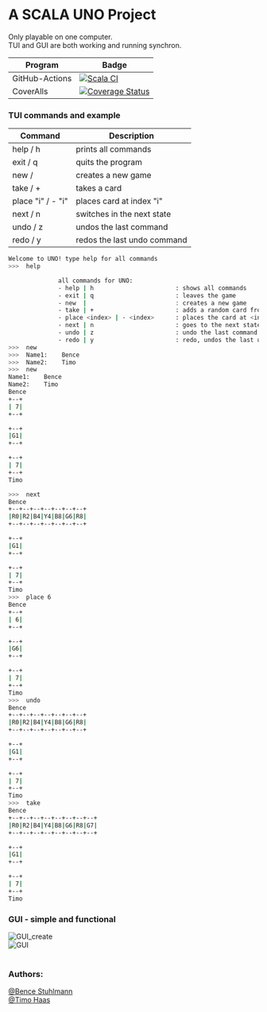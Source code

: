 # A SCALA UNO Project
Only playable on one computer.<br/>
TUI and GUI are both working and running synchron.
 


Program  | Badge
--------|--------
GitHub-Actions | [![Scala CI](https://github.com/Bxnce/uno/actions/workflows/scala.yml/badge.svg?branch=main)](https://github.com/Bxnce/uno/actions/workflows/scala.yml)
CoverAlls | [![Coverage Status](https://coveralls.io/repos/github/Bxnce/uno/badge.svg?branch=main)](https://coveralls.io/github/Bxnce/uno?branch=main)
 

 


### TUI commands and example
Command | Description 
--------|--------
help      / h          | prints all commands
exit      / q          | quits the program
new       /            | creates a new game
take      / +          | takes a card
place "i" / - "i"      | places card at index "i"
next      / n          | switches in the next state
undo      / z          | undos the last command
redo      / y          | redos the last undo command


```sh
Welcome to UNO! type help for all commands
>>>  help

              all commands for UNO:
              - help | h                       : shows all commands
              - exit | q                       : leaves the game
              - new  |                         : creates a new game
              - take | +                       : adds a random card from the stack to the player
              - place <index> | - <index>      : places the card at <index>
              - next | n                       : goes to the next state   
              - undo | z                       : undo the last command
              - redo | y                       : redo, undos the last undo
>>>  new
>>>  Name1:    Bence
>>>  Name2:    Timo
>>>  new
Name1:    Bence
Name2:    Timo
Bence
+--+
| 7|
+--+

+--+
|G1|
+--+

+--+
| 7|
+--+
Timo

>>>  next
Bence
+--+--+--+--+--+--+--+
|R0|R2|B4|Y4|B8|G6|R8|
+--+--+--+--+--+--+--+

+--+
|G1|
+--+

+--+
| 7|
+--+
Timo
>>>  place 6
Bence
+--+
| 6|
+--+

+--+
|G6|
+--+

+--+
| 7|
+--+
Timo
>>>  undo
Bence
+--+--+--+--+--+--+--+
|R0|R2|B4|Y4|B8|G6|R8|
+--+--+--+--+--+--+--+

+--+
|G1|
+--+

+--+
| 7|
+--+
Timo
>>>  take
Bence
+--+--+--+--+--+--+--+--+
|R0|R2|B4|Y4|B8|G6|R8|G7|
+--+--+--+--+--+--+--+--+

+--+
|G1|
+--+

+--+
| 7|
+--+
Timo
```

### GUI - simple and functional 

![GUI_create](https://media.giphy.com/media/BuomVNSdoNSzO4I00e/giphy.gif)<br/>
![GUI](https://media.giphy.com/media/WHAiEh2GOSL35SZAEo/giphy.gif)
<br/>
<br/>
### Authors: 
[@Bence Stuhlmann](https://github.com/Bxnce "Bences GitHub") <br/>
[@Timo Haas](https://github.com/haasentimo "Timos GitHub") 

